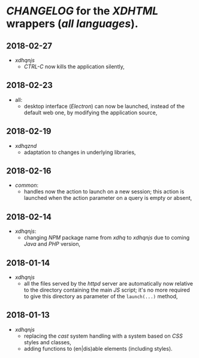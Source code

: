 # *CHANGELOG* for the *XDHTML* wrappers (*all languages*).

## 2018-02-27

- *xdhqnjs*
  - *CTRL-C* now kills the application silently,

## 2018-02-23

- all:
  - desktop interface (*Electron*) can now be launched, instead of the default web one, by modifying the application source,

## 2018-02-19

- *xdhqznd*
  - adaptation to changes in underlying libraries,

## 2018-02-16

- *common*:
  - handles now the action to launch on a new session; this action is launched when the action parameter on a query is empty or absent,

## 2018-02-14

- *xdhqnjs*:
  - changing *NPM* package name from *xdhq* to *xdhqnjs* due to coming *Java* and *PHP* version,

## 2018-01-14

- *xdhqnjs*
  - all the files served by the *httpd* server are automatically now relative to the directory containing the main *JS* script; it's no more required to give this directory as parameter of the `launch(...)` method,

## 2018-01-13

- *xdhqnjs*
  - replacing the *cast* system handling with a system based on *CSS* styles and classes,
  - adding functions to (en|dis)able elements (including styles).
